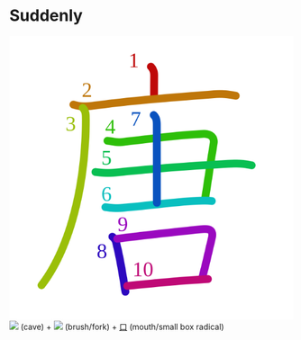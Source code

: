 # Suddenly
![5510](../kanji-colorize/5510.svg)
![](http://www.kanjidamage.com/assets/radsmall/cave-caf2c91b2b5a1cec0ce1ffe9e8804e6de933e622f8b79893317be2ac81092b2e.jpg) (cave) + ![](http://www.kanjidamage.com/assets/radsmall/brush-b9ce6d3871bab51c139599dbd68786430d57313f9b51cc9331f86c7216880600.jpg) (brush/fork) + [口](口.md) (mouth/small box radical)